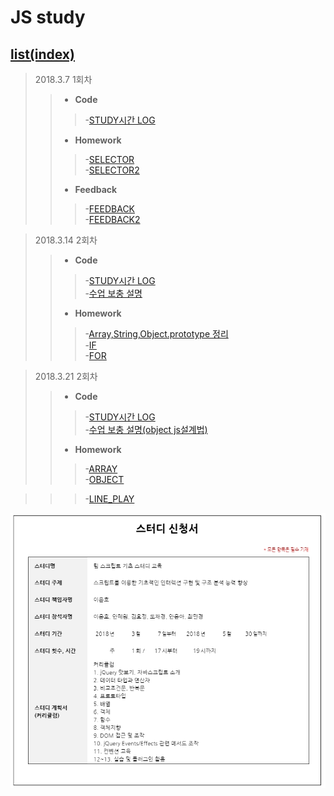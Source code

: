 JS study 
=============

## [list(index)](https://yungvely.github.io/study/)

> 2018.3.7 1회차
>> - **Code**
>>>-[STUDY시간 LOG](https://yungvely.github.io/study/ex01_180307/test_onClass.html)
>> - **Homework**
>>>-[SELECTOR](https://yungvely.github.io/study/ex01_180307/exam/selector.html)  
>>>-[SELECTOR2](https://yungvely.github.io/study/ex01_180307/exam/selector2.html)
>> - **Feedback**
>>>-[FEEDBACK](https://yungvely.github.io/study/ex01_180307/exam/feedback1.html)  
>>>-[FEEDBACK2](https://yungvely.github.io/study/ex01_180307/exam/feedback2.html)

> 2018.3.14 2회차
>> - **Code**
>>>-[STUDY시간 LOG](https://yungvely.github.io/study/ex02_180314/test_onClass.html)<br/>
>>>-[수업 보충 설명](https://goo.gl/t1iap6)
>> - **Homework**
>>>-[Array,String,Object.prototype 정리](https://goo.gl/EgDuL2)  
>>>-[IF](https://yungvely.github.io/study/ex02_180314/exam/if.html)  
>>>-[FOR](https://yungvely.github.io/study/ex02_180314/exam/for.html)

> 2018.3.21 2회차
>> - **Code**
>>>-[STUDY시간 LOG](https://yungvely.github.io/study/ex03_180321/test_onClass.html)<br/>
>>>-[수업 보충 설명(object js설계법)](https://yungvely.github.io/study/ex03_180321/test.html)
>> - **Homework**
>>>-[ARRAY](https://yungvely.github.io/study/ex03_180321/exam/array.html)  
>>>-[OBJECT](https://yungvely.github.io/study/ex03_180321/exam/object.html)

>>>-[LINE_PLAY](https://yungvely.github.io/study/ex03_180321/exam/lineplay/line_play.html)


![js_study](./js_sc.jpg)

